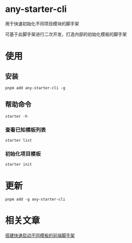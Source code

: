 # any-starter-cli

用于快速初始化不同项目模块的脚手架

可基于此脚手架进行二次开发，打造内部的初始化模板的脚手架

# 使用

## 安装

```shell
pnpm add any-starter-cli -g

```

## 帮助命令

```shell
starter -h

```

### 查看已知模板列表

```shell
starter list

```

### 初始化项目模板

```shell
starter init

```

# 更新

```shell
pnpm add -g any-starter-cli

```

# 相关文章

[搭建快速启动不同模板的前端脚手架](https://juejin.cn/post/7107620238635565087/)
